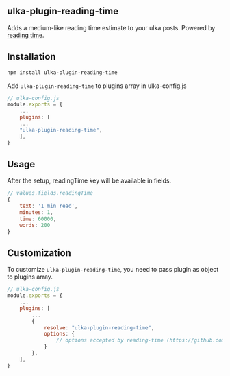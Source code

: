 ## ulka-plugin-reading-time

Adds a medium-like reading time estimate to your ulka posts. Powered by [reading time](https://github.com/ngryman/reading-time).

## Installation

```bash
npm install ulka-plugin-reading-time
```

Add `ulka-plugin-reading-time` to plugins array in ulka-config.js

```js
// ulka-config.js
module.exports = {
    ...
    plugins: [
    ...
    "ulka-plugin-reading-time",
    ],
}
```

## Usage

After the setup, readingTime key will be available in fields.

```js
// values.fields.readingTime
{
    text: '1 min read',
    minutes: 1,
    time: 60000,
    words: 200
}
```

## Customization

To customize `ulka-plugin-reading-time`, you need to pass plugin as object to plugins array.

```js
// ulka-config.js
module.exports = {
    ...
    plugins: [
        ...
        {
            resolve: "ulka-plugin-reading-time",
            options: {
                // options accepted by reading-time (https://github.com/ngryman/reading-time)
            }
        },
    ],
}
```
